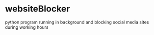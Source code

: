 # websiteBlocker
python program running in background and blocking social media sites during working hours
